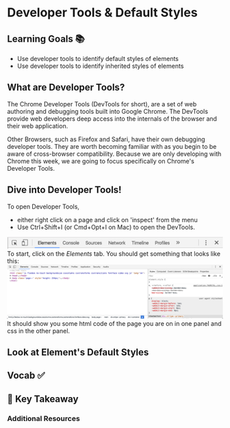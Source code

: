 # Developer Tools & Default Styles


## Learning Goals 📚
- Use developer tools to identify default styles of elements
- Use developer tools to identify inherited styles of elements

## What are Developer Tools?

The Chrome Developer Tools (DevTools for short), are a set of web authoring and debugging tools built into Google Chrome. The DevTools provide web developers deep access into the internals of the browser and their web application.

Other Browsers, such as Firefox and Safari, have their own debugging developer tools. They are worth becoming familiar with as you begin to be aware of cross-browser compatibility. Because we are only developing with Chrome this week, we are going to focus specifically on Chrome's Developer Tools.


## Dive into Developer Tools!
To open Developer Tools,
- either right click on a page and click on 'inspect' from the menu
- Use Ctrl+Shift+I (or Cmd+Opt+I on Mac) to open the DevTools.


![Elements Tab in Dev Tools](imgs/dev_tools_elements_tab.png)
To start, click on the *Elements* tab. You should get something that looks like this:
![Dev Tools](imgs/dev_tools.png)
It should show you some html code of the page you are on in one panel and css in the other panel.

## Look at Element's Default Styles


## Vocab ✅


## 🔑 Key Takeaway


### Additional Resources
